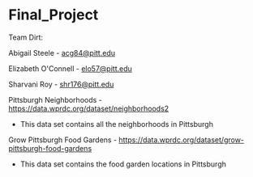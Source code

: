 # Final_Project

Team Dirt:

Abigail Steele - acg84@pitt.edu

Elizabeth O'Connell - elo57@pitt.edu

Sharvani Roy - shr176@pitt.edu

Pittsburgh Neighborhoods - https://data.wprdc.org/dataset/neighborhoods2
- This data set contains all the neighborhoods in Pittsburgh

Grow Pittsburgh Food Gardens - https://data.wprdc.org/dataset/grow-pittsburgh-food-gardens
- This data set contains the food garden locations in Pittsburgh

